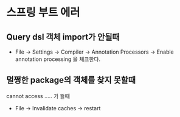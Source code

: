 # 스프링 부트 에러

## Query dsl 객체 import가 안될때
- File -> Settings -> Compiler -> Annotation Processors -> Enable annotation processing 을 체크한다.

## 멀쩡한 package의 객체를 찾지 못할때
cannot access ..... 가 뜰때
- File -> Invalidate caches -> restart